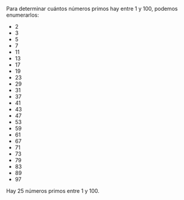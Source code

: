 Para determinar cuántos números primos hay entre 1 y 100, podemos enumerarlos:

*   2
*   3
*   5
*   7
*   11
*   13
*   17
*   19
*   23
*   29
*   31
*   37
*   41
*   43
*   47
*   53
*   59
*   61
*   67
*   71
*   73
*   79
*   83
*   89
*   97

Hay 25 números primos entre 1 y 100.

